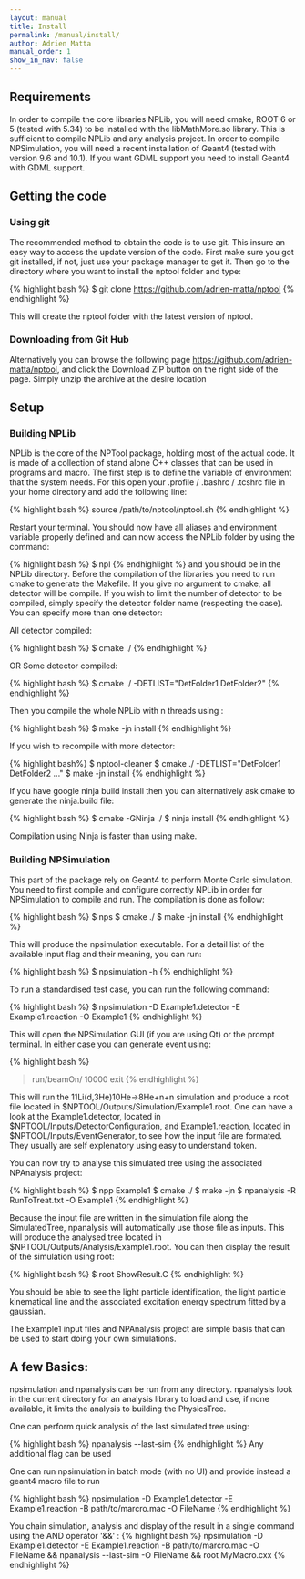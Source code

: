 ```yaml
---
layout: manual 
title: Install 
permalink: /manual/install/
author: Adrien Matta
manual_order: 1 
show_in_nav: false
---
```

## Requirements

In order to compile the core libraries NPLib, you will need cmake, ROOT 6 or 5 (tested with 5.34) to be installed with the libMathMore.so library. This is sufficient to compile NPLib and any analysis project. In order to compile NPSimulation, you will need a recent installation of Geant4 (tested with version 9.6 and 10.1). If you want GDML support you need to install Geant4 with GDML support.

## Getting the code

### Using git

The recommended method to obtain the code is to use git. This insure an easy way to access the update version of the code. First make sure you got git installed, if not, just use your package manager to get it. Then go to the directory where you want to install the nptool folder and type:

{% highlight bash %}
$ git clone https://github.com/adrien-matta/nptool
{% endhighlight %}

This will create the nptool folder with the latest version of nptool.

### Downloading from Git Hub

Alternatively you can browse the following page https://github.com/adrien-matta/nptool, and click the Download ZIP button on the right side of the page. Simply unzip the archive at the desire location

## Setup

### Building NPLib

NPLib is the core of the NPTool package, holding most of the actual code. It is made of a collection of stand alone C++ classes that can be used in programs and macro. The first step is to define the variable of environment that the system needs. For this open your .profile / .bashrc / .tcshrc file in your home directory and add the following line:

{% highlight bash %}
 source /path/to/nptool/nptool.sh
{% endhighlight %}

Restart your terminal. You should now have all aliases and environment variable properly defined and can now access the NPLib folder by using the command:

{% highlight bash %}
$ npl 
{% endhighlight %}
and you should be in the NPLib directory. 
Before the compilation of the libraries you need to run cmake to generate the Makefile. If you give no argument to cmake, all detector will be compile. If you wish to limit the number of detector to be compiled, simply specify the detector folder name (respecting the case). You can specify more than one detector:

All detector compiled:

{% highlight bash %}
$ cmake ./ 
{% endhighlight %}

OR Some detector compiled:

{% highlight bash %}
$ cmake ./ -DETLIST="DetFolder1 DetFolder2"
{% endhighlight %}

Then you compile the whole NPLib with n threads using :

{% highlight bash %}
$ make -jn install
{% endhighlight %}

If you wish to recompile with more detector:

{% highlight bash%}
$ nptool-cleaner
$ cmake ./ -DETLIST="DetFolder1 DetFolder2 ..."
$ make -jn install
{% endhighlight %}

If you have google ninja build install then you can alternatively ask cmake to generate the ninja.build file:

{% highlight bash %}
$ cmake -GNinja ./
$ ninja install
{% endhighlight %}

Compilation using Ninja is faster than using make.

### Building NPSimulation
This part of the package rely on Geant4 to perform Monte Carlo simulation. You need to first compile and configure correctly NPLib in order for NPSimulation to compile and run. The compilation is done as follow:

{% highlight bash %}
$ nps
$ cmake ./
$ make -jn install
{% endhighlight %}

This will produce the npsimulation executable. For a detail list of the available input flag and their meaning, you can run:

{% highlight bash %}
$ npsimulation -h
{% endhighlight %}

To run a standardised test case, you can run the following command:

{% highlight bash %}
$ npsimulation -D Example1.detector -E Example1.reaction -O Example1
{% endhighlight %}

This will open the NPSimulation GUI (if you are using Qt) or the prompt terminal. In either case you can generate event using:

{% highlight bash %}
> run/beamOn/ 10000
> exit
{% endhighlight %}

This will run the 11Li(d,3He)10He->8He+n+n simulation and produce a root file located in $NPTOOL/Outputs/Simulation/Example1.root. One can have a look at the Example1.detector, located in $NPTOOL/Inputs/DetectorConfiguration, and Example1.reaction, located in $NPTOOL/Inputs/EventGenerator, to see how the input file are formated. They usually are self explenatory using easy to understand token.

You can now try to analyse this simulated tree using the associated NPAnalysis project:

{% highlight bash %}
$ npp Example1
$ cmake ./
$ make -jn
$ npanalysis -R RunToTreat.txt -O Example1
{% endhighlight %}

Because the input file are written in the simulation file along the SimulatedTree, npanalysis will automatically use those file as inputs. This will produce the analysed tree located in $NPTOOL/Outputs/Analysis/Example1.root. You can then display the result of the simulation using root:

{% highlight bash %}
$ root ShowResult.C
{% endhighlight %}

You should be able to see the light particle identification, the light particle kinematical line and the associated excitation energy spectrum fitted by a gaussian.
 
The Example1 input files and NPAnalysis project are simple basis that can be used to start doing your own simulations.

## A few Basics: 

npsimulation and npanalysis can be run from any directory. npanalysis look in the current directory for an analysis library to load and use, if none available, it limits the analysis to building the PhysicsTree.

One can perform quick analysis of the last simulated tree using:

{% highlight bash %}
npanalysis --last-sim 
{% endhighlight %}
Any additional flag can be used

One can run npsimulation in batch mode (with no UI) and provide instead a geant4 macro file to run

{% highlight bash %}
npsimulation -D Example1.detector -E Example1.reaction -B path/to/marcro.mac -O FileName
{% endhighlight %}

You chain simulation, analysis and display of the result in a single command using the AND operator '&&' :
{% highlight bash %}
npsimulation -D Example1.detector -E Example1.reaction -B path/to/marcro.mac -O FileName && npanalysis --last-sim -O FileName && root MyMacro.cxx
{% endhighlight %}



